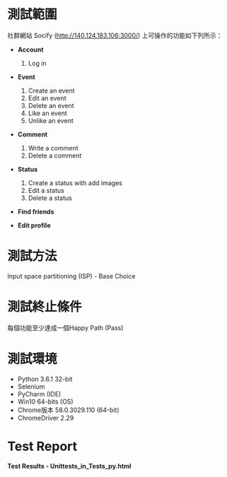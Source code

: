# 測試範圍
社群網站 Socify (http://140.124.183.106:3000/) 上可操作的功能如下列所示：

* **Account**
    1. Log in
 
* **Event**
    1. Create an event
	2. Edit an event
	3. Delete an event
	4. Like an event
	5. Unlike an event
	
* **Comment**
	1. Write a comment
	2. Delete a comment
	
* **Status**
    1. Create a status with add images
	2. Edit a status
	3. Delete a status
	
* **Find friends**

* **Edit profile**

# 測試方法
Input space partitioning (ISP) - Base Choice

# 測試終止條件
每個功能至少達成一個Happy Path (Pass)

# 測試環境
* Python 3.6.1 32-bit
* Selenium
* PyCharm (IDE)
* Win10 64-bits (OS)
* Chrome版本 58.0.3029.110 (64-bit)
* ChromeDriver 2.29

# Test Report
**Test Results - Unittests_in_Tests_py.html**
